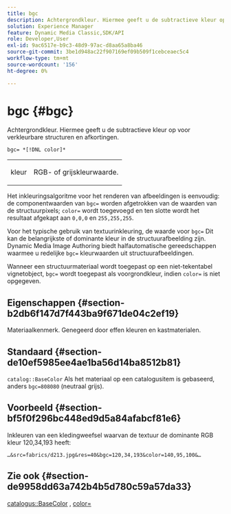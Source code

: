 ```yaml
---
title: bgc
description: Achtergrondkleur. Hiermee geeft u de subtractieve kleur op voor verkleurbare structuren en afkortingen.
solution: Experience Manager
feature: Dynamic Media Classic,SDK/API
role: Developer,User
exl-id: 9ac6517e-b9c3-48d9-97ac-d8aa65a8ba46
source-git-commit: 3be1d948ac22f907169ef09b509f1cebceaec5c4
workflow-type: tm+mt
source-wordcount: '156'
ht-degree: 0%

---
```


# bgc {#bgc}

Achtergrondkleur. Hiermee geeft u de subtractieve kleur op voor verkleurbare structuren en afkortingen.

`bgc= *[!DNL color]*`

<table id="simpletable_131302355CAB4900A7B45FED903A1AAD" class="- topic/simpletable "> 
 <tr class="- topic/strow strow"> 
  <td class="- topic/stentry stentry"> <p><span class="+ topic/keyword sw-d/varname varname"> kleur</span> </p> </td> 
  <td class="- topic/stentry stentry"> <p>RGB- of grijskleurwaarde. </p></td> 
 </tr> 
</table>

Het inkleuringsalgoritme voor het renderen van afbeeldingen is eenvoudig: de componentwaarden van `bgc=` worden afgetrokken van de waarden van de structuurpixels; `color=` wordt toegevoegd en ten slotte wordt het resultaat afgekapt aan `0,0,0` en `255,255,255`.

Voor het typische gebruik van textuurinkleuring, de waarde voor `bgc=` Dit kan de belangrijkste of dominante kleur in de structuurafbeelding zijn. Dynamic Media Image Authoring biedt halfautomatische gereedschappen waarmee u redelijke `bgc=` kleurwaarden uit structuurafbeeldingen.

Wanneer een structuurmateriaal wordt toegepast op een niet-tekentabel vignetobject, `bgc=` wordt toegepast als voorgrondkleur, indien `color=` is niet opgegeven.

## Eigenschappen {#section-b2db6f147d7f443ba9f671de04c2ef19}

Materiaalkenmerk. Genegeerd door effen kleuren en kastmaterialen.

## Standaard {#section-de10ef5985ee4ae1ba56d14ba8512b81}

`catalog::BaseColor` Als het materiaal op een catalogusitem is gebaseerd, anders `bgc=808080` (neutraal grijs).

## Voorbeeld {#section-bf5f0f296bc448ed9d5a84afabcf81e6}

Inkleuren van een kledingweefsel waarvan de textuur de dominante RGB kleur 120,34,193 heeft:

`…&src=fabrics/d213.jpg&res=40&bgc=120,34,193&color=140,95,100&…`

## Zie ook {#section-de9958dd63a742b4b5d780c59a57da33}

[catalogus::BaseColor](../../../../../ir-api/material-cat/image-rendering-api-ref/c-ir-material-catalog/c-ir-material-data-reference/r-ir-basecolor.md#reference-5f02371b1d8e444ab12d2614d9792de8) , [color=](../../../../../ir-api/http-protocol/image-rendering-api-ref/c-ir-http-protocol-ref/c-ir-http-protocol-command-reference/r-ir-http-color.md#reference-ea3cba9edfe94dbab86d8f123a9ed0aa)
